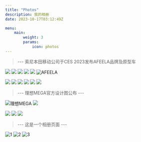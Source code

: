 ```yaml
---
title: "Photos"
description: 我的相册
date: 2023-10-17T03:12:49Z

menu:
    main:
        weight: 3
        params: 
            icon: photos
---
```



> --- 索尼本田移动公司于CES 2023发布AFEELA品牌及原型车

![](02_gallery-11-2400x1350.jpg) ![](02_gallery-02-2400x1350.jpg) ![](02_gallery-04-2400x1350.jpg) ![](02_gallery-09-2400x1350.jpg) ![](02_gallery-12-2400x1350.jpg) ![AFEELA](afeela.jpg) 

![](02_gallery-05-2400x1350.jpg) ![](02_gallery-06-2400x1350.jpg) ![](02_gallery-07-2400x1350.jpg) ![](02_gallery-08-2400x1350.jpg) ![](02_gallery-03-2400x1350.jpg) ![](02_gallery-10-2400x1350.jpg) 


> --- 理想MEGA官方设计图公布 ---

![理想MEGA](LXMEGA.jpg) ![](LXMEGAB.jpg)

![](MEGA-FACE.jpg) ![](MEGA-LEFT.jpg) ![](LXMEGAR.jpg)


> --- 这是一个相册页面 ---

![1](america.jpg) ![2](microplastic.jpg) ![3](ullapoolview.jpg)